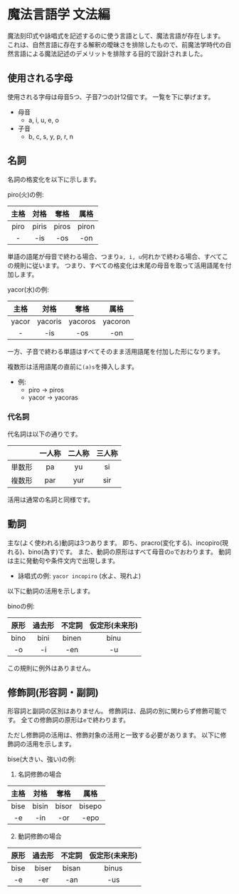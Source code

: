 # 魔法言語学 文法編
魔法刻印式や詠唱式を記述するのに使う言語として、魔法言語が存在します。
これは、自然言語に存在する解釈の曖昧さを排除したもので、前魔法学時代の自然言語による魔法記述のデメリットを排除する目的で設計されました。

## 使用される字母
使用される字母は母音5つ、子音7つの計12個です。
一覧を下に挙げます。

* 母音
  * a, i, u, e, o
* 子音
  * b, c, s, y, p, r, n

## 名詞
名詞の格変化を以下に示します。

piro(火)の例:

|主格|対格|奪格|属格|
|:-:|:-:|:-:|:-:|
|piro|piris|piros|piron|
|-|-is|-os|-on|

単語の語尾が母音で終わる場合、つまり`a, i, u`何れかで終わる場合、すべてこの規則に従います。
つまり、すべての格変化は末尾の母音を取って活用語尾を付加します。

yacor(水)の例:

|主格|対格|奪格|属格|
|:-:|:-:|:-:|:-:|
|yacor|yacoris|yacoros|yacoron|
|-|-is|-os|-on|

一方、子音で終わる単語はすべてそのまま活用語尾を付加した形になります。

複数形は活用語尾の直前に`(a)s`を挿入します。

* 例:
  * piro -> piros
  * yacor -> yacoras

### 代名詞
代名詞は以下の通りです。

||一人称|二人称|三人称|
|:-:|:-:|:-:|:-:|
|単数形|pa|yu|si|
|複数形|par|yur|sir|

活用は通常の名詞と同様です。

## 動詞
主な(よく使われる)動詞は3つあります。
即ち、pracro(変化する)、incopiro(現れる)、bino(為す)です。
また、動詞の原形はすべて母音の`o`でおわります。
動詞は主に発動句や条件文内で出現します。

* 詠唱式の例: `yacor incopiro` (水よ、現れよ)

以下に動詞の活用を示します。

binoの例:

|原形|過去形|不定詞|仮定形(未来形)|
|:-:|:-:|:-:|:-:|
|bino|bini|binen|binu|
|-o|-i|-en|-u|

この規則に例外はありません。

## 修飾詞(形容詞・副詞)
形容詞と副詞の区別はありません。
修飾詞は、品詞の別に関わらず修飾可能です。
全ての修飾詞の原形は`e`で終わります。

ただし修飾詞の活用は、修飾対象の活用と一致する必要があります。
以下に修飾詞の活用を示します。

bise(大きい、強い)の例:

1. 名詞修飾の場合

  |主格|対格|奪格|属格|
  |:-:|:-:|:-:|:-:|
  |bise|bisin|bisor|bisepo|
  |-e|-in|-or|-epo|

2. 動詞修飾の場合

  |原形|過去形|不定詞|仮定形(未来形)|
  |:-:|:-:|:-:|:-:|
  |bise|biser|bisan|binus|
  |-e|-er|-an|-us|
